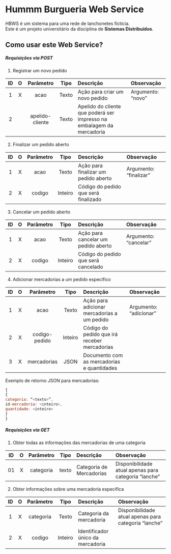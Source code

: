 Hummm Burgueria Web Service
=======================

HBWS é um sistema para uma rede de lanchonetes fictícia.  
Este é um projeto universitário da disciplina de **Sistemas Distribuídos**.

Como usar este Web Service?
------------

##### Requisições via POST

1. Registrar um novo pedido

ID | O | Parâmetro | Tipo | Descrição | Observação
:---: | :---: | :---: | :---: | :--- | :---
1 | X | acao | Texto | Ação para criar um novo pedido | Argumento: “novo”
2 |  | apelido-cliente | Texto | Apelido do cliente que poderá ser impresso na embalagem da mercadoria | 

2. Finalizar um pedido aberto

ID | O | Parâmetro | Tipo | Descrição | Observação
:---: | :---: | :---: | :---: | :--- | :---
1 | X | acao | Texto | Ação para finalizar um pedido aberto | Argumento: “finalizar”
2 | X | codigo | Inteiro | Código do pedido que será finalizado | 

3. Cancelar um pedido aberto

ID | O | Parâmetro | Tipo | Descrição | Observação
:---: | :---: | :---: | :---: | :--- | :---
1 | X | acao | Texto | Ação para cancelar um pedido aberto | Argumento: “cancelar”
2 | X | codigo | Inteiro | Código do pedido que será cancelado | 

4. Adicionar mercadorias a um pedido específico

ID | O | Parâmetro | Tipo | Descrição | Observação
:---: | :---: | :---: | :---: | :--- | :---
1 | X | acao | Texto | Ação para adicionar mercadorias a um pedido | Argumento: “adicionar”
2 | X | codigo-pedido | Inteiro | Código do pedido que irá receber mercadorias | 
3 | X | mercadorias | JSON | Documento com as mercadorias e quantidades | 

Exemplo de retorno JSON para mercadorias:
```javascript
{
{
categoria: “<texto>”,
id-mercadoria: <inteiro>,
quantidade: <inteiro>
}
}
```

##### Requisições via GET

1. Obter todas as informações das mercadorias de uma categoria

ID | O | Parâmetro | Tipo | Descrição | Observação
:---: | :---: | :---: | :---: | :--- | :---
01 | X | categoria | texto |	Categoria de Mercadorias | Disponibilidade atual apenas para categoria “lanche”

2. Obter informações sobre uma mercadoria específica

ID | O | Parâmetro | Tipo | Descrição | Observação
:---: | :---: | :---: | :---: | :--- | :---
1 | X | categoria | Texto | Categoria da mercadoria | Disponibilidade atual apenas para categoria “lanche”
2 | X | codigo | Inteiro | Identificador único da mercadoria | 

